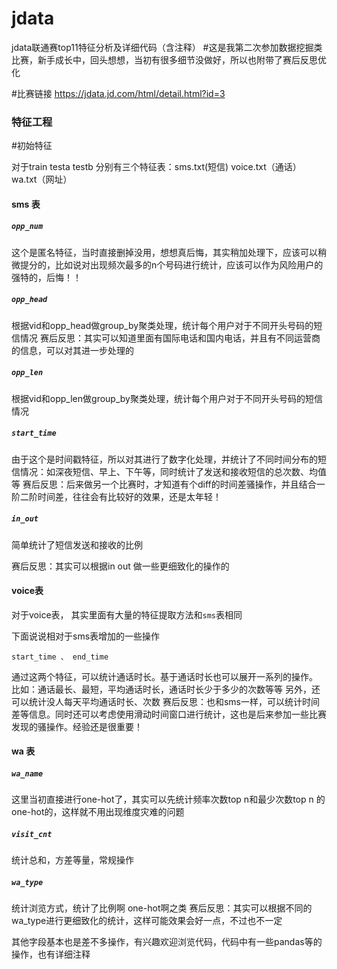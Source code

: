 # jdata
jdata联通赛top11特征分析及详细代码（含注释）
#这是我第二次参加数据挖掘类比赛，新手成长中，回头想想，当初有很多细节没做好，所以也附带了赛后反思优化

#比赛链接  https://jdata.jd.com/html/detail.html?id=3
### 特征工程
#初始特征

对于train testa testb 分别有三个特征表：sms.txt(短信) voice.txt（通话）  wa.txt（网址）

#### sms 表

##### `opp_num`
这个是匿名特征，当时直接删掉没用，想想真后悔，其实稍加处理下，应该可以稍微提分的，比如说对出现频次最多的n个号码进行统计，应该可以作为风险用户的强特的，后悔！！


##### `opp_head`

 根据vid和opp_head做group_by聚类处理，统计每个用户对于不同开头号码的短信情况
赛后反思：其实可以知道里面有国际电话和国内电话，并且有不同运营商的信息，可以对其进一步处理的



##### `opp_len`

 根据vid和opp_len做group_by聚类处理，统计每个用户对于不同开头号码的短信情况


##### `start_time`
由于这个是时间戳特征，所以对其进行了数字化处理，并统计了不同时间分布的短信情况：如深夜短信、早上、下午等，同时统计了发送和接收短信的总次数、均值等
赛后反思：后来做另一个比赛时，才知道有个diff的时间差骚操作，并且结合一阶二阶时间差，往往会有比较好的效果，还是太年轻！


##### `in_out`

简单统计了短信发送和接收的比例

赛后反思：其实可以根据in out 做一些更细致化的操作的


#### voice表

对于voice表， 其实里面有大量的特征提取方法和`sms`表相同

下面说说相对于sms表增加的一些操作

`start_time 、 end_time`

通过这两个特征，可以统计通话时长。基于通话时长也可以展开一系列的操作。
比如：通话最长、最短，平均通话时长，通话时长少于多少的次数等等
另外，还可以统计没人每天平均通话时长、次数
赛后反思：也和sms一样，可以统计时间差等信息。同时还可以考虑使用滑动时间窗口进行统计，这也是后来参加一些比赛发现的骚操作。经验还是很重要！


#### wa 表

##### `wa_name`

这里当初直接进行one-hot了，其实可以先统计频率次数top n和最少次数top n 的one-hot的，这样就不用出现维度灾难的问题
##### `visit_cnt`

统计总和，方差等量，常规操作


##### `wa_type`

统计浏览方式，统计了比例啊 one-hot啊之类
赛后反思：其实可以根据不同的wa_type进行更细致化的统计，这样可能效果会好一点，不过也不一定

其他字段基本也是差不多操作，有兴趣欢迎浏览代码，代码中有一些pandas等的操作，也有详细注释



